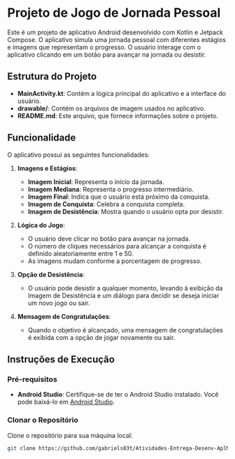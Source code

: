# Projeto de Jogo de Jornada Pessoal

Este é um projeto de aplicativo Android desenvolvido com Kotlin e Jetpack Compose. O aplicativo simula uma jornada pessoal com diferentes estágios e imagens que representam o progresso. O usuário interage com o aplicativo clicando em um botão para avançar na jornada ou desistir.

## Estrutura do Projeto

- **MainActivity.kt**: Contém a lógica principal do aplicativo e a interface do usuário.
- **drawable/**: Contém os arquivos de imagem usados no aplicativo.
- **README.md**: Este arquivo, que fornece informações sobre o projeto.

## Funcionalidade

O aplicativo possui as seguintes funcionalidades:

1. **Imagens e Estágios**:
    - **Imagem Inicial**: Representa o início da jornada.
    - **Imagem Mediana**: Representa o progresso intermediário.
    - **Imagem Final**: Indica que o usuário está próximo da conquista.
    - **Imagem de Conquista**: Celebra a conquista completa.
    - **Imagem de Desistência**: Mostra quando o usuário opta por desistir.

2. **Lógica do Jogo**:
    - O usuário deve clicar no botão para avançar na jornada.
    - O número de cliques necessários para alcançar a conquista é definido aleatoriamente entre 1 e 50.
    - As imagens mudam conforme a porcentagem de progresso.

3. **Opção de Desistência**:
    - O usuário pode desistir a qualquer momento, levando à exibição da Imagem de Desistência e um diálogo para decidir se deseja iniciar um novo jogo ou sair.

4. **Mensagem de Congratulações**:
    - Quando o objetivo é alcançado, uma mensagem de congratulações é exibida com a opção de jogar novamente ou sair.

## Instruções de Execução

### Pré-requisitos

- **Android Studio**: Certifique-se de ter o Android Studio instalado. Você pode baixá-lo em [Android Studio](https://developer.android.com/studio).

### Clonar o Repositório

Clone o repositório para sua máquina local:

```sh
git clone https://github.com/gabriels03t/Atividades-Entrega-Desenv-AplMoveis.git
